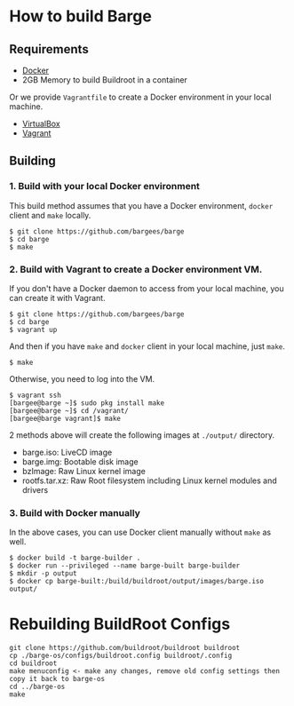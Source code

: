 # How to build Barge

## Requirements

- [Docker](https://www.docker.com/)
- 2GB Memory to build Buildroot in a container

Or we provide `Vagrantfile` to create a Docker environment in your local machine.

- [VirtualBox](https://www.virtualbox.org/)
- [Vagrant](https://www.vagrantup.com/)

## Building

### 1. Build with your local Docker environment

This build method assumes that you have a Docker environment, `docker` client and `make` locally.

```
$ git clone https://github.com/bargees/barge
$ cd barge
$ make
```

### 2. Build with Vagrant to create a Docker environment VM.

If you don't have a Docker daemon to access from your local machine, you can create it with Vagrant.

```
$ git clone https://github.com/bargees/barge
$ cd barge
$ vagrant up
```

And then if you have `make` and `docker` client in your local machine, just `make`.

```
$ make
```

Otherwise, you need to log into the VM.

```
$ vagrant ssh
[bargee@barge ~]$ sudo pkg install make
[bargee@barge ~]$ cd /vagrant/
[bargee@barge vagrant]$ make
```

2 methods above will create the following images at `./output/` directory.

- barge.iso: LiveCD image
- barge.img: Bootable disk image
- bzImage: Raw Linux kernel image
- rootfs.tar.xz: Raw Root filesystem including Linux kernel modules and drivers

### 3. Build with Docker manually

In the above cases, you can use Docker client manually without `make` as well.

```
$ docker build -t barge-builder .
$ docker run --privileged --name barge-built barge-builder
$ mkdir -p output
$ docker cp barge-built:/build/buildroot/output/images/barge.iso output/
```

# Rebuilding BuildRoot Configs
```
git clone https://github.com/buildroot/buildroot buildroot
cp ./barge-os/configs/buildroot.config buildroot/.config
cd buildroot
make menuconfig <- make any changes, remove old config settings then copy it back to barge-os
cd ../barge-os
make
```
